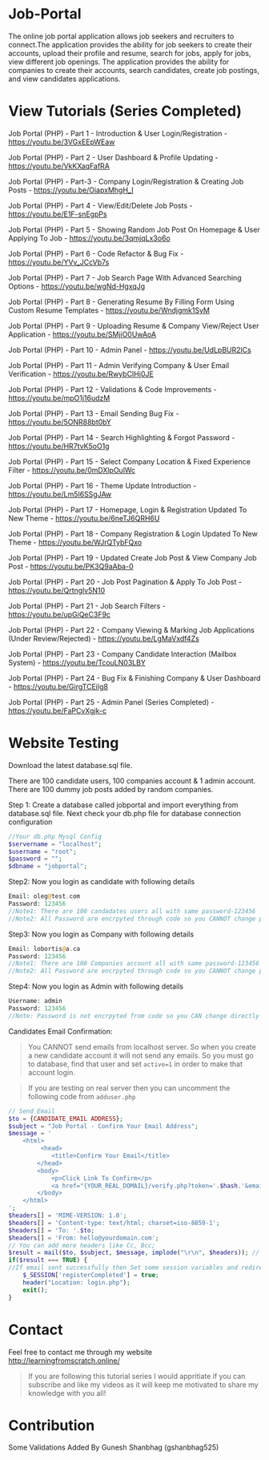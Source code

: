 # Job-Portal

The online job portal application allows job seekers and recruiters to connect.The application provides the ability for job seekers to create their accounts, upload their profile and resume, search for jobs, apply for jobs, view different job openings. The application provides the ability for companies to create their accounts, search candidates, create job postings, and view candidates applications.

# View Tutorials (Series Completed)

Job Portal (PHP) - Part 1 - Introduction & User Login/Registration - https://youtu.be/3VGxEEpWEaw

Job Portal (PHP) - Part 2 - User Dashboard & Profile Updating - https://youtu.be/VkKXaqFafRA

Job Portal (PHP) - Part-3 - Company Login/Registration & Creating Job Posts - https://youtu.be/OiapxMhgH_I

Job Portal (PHP) - Part 4 - View/Edit/Delete Job Posts - https://youtu.be/E1F-snEgpPs

Job Portal (PHP) - Part 5 - Showing Random Job Post On Homepage & User Applying To Job - https://youtu.be/3qmjqLx3o6o

Job Portal (PHP) - Part 6 - Code Refactor & Bug Fix - https://youtu.be/YVv_JCcVb7s

Job Portal (PHP) - Part 7 - Job Search Page With Advanced Searching Options  - https://youtu.be/wgNd-HgxqJg

Job Portal (PHP) - Part 8 - Generating Resume By Filling Form Using Custom Resume Templates - https://youtu.be/Wndjgmk1SyM

Job Portal (PHP) - Part 9 - Uploading Resume & Company View/Reject User Application - https://youtu.be/SMjiO0UwAoA

Job Portal (PHP) - Part 10 - Admin Panel - https://youtu.be/UdLpBUR2lCs

Job Portal (PHP) - Part 11 - Admin Verifying Company & User Email Verification - https://youtu.be/RwybCIHj0JE

Job Portal (PHP) - Part 12 - Validations & Code Improvements - https://youtu.be/mpO1j16udzM

Job Portal (PHP) - Part 13 - Email Sending Bug Fix - https://youtu.be/5ONR88bt0bY

Job Portal (PHP) - Part 14 - Search Highlighting & Forgot Password - https://youtu.be/HR7tvK5oO1g

Job Portal (PHP) - Part 15 - Select Company Location & Fixed Experience Filter - https://youtu.be/0mDXlpOulWc

Job Portal (PHP) - Part 16 - Theme Update Introduction - https://youtu.be/Lm5I6SSgJAw

Job Portal (PHP) - Part 17 - Homepage, Login & Registration Updated To New Theme - https://youtu.be/6neTJ6QRH6U

Job Portal (PHP) - Part 18 - Company Registration & Login Updated To New Theme - https://youtu.be/WJrQTybFQxo

Job Portal (PHP) - Part 19 - Updated Create Job Post & View Company Job Post - https://youtu.be/PK3Q9aAba-0

Job Portal (PHP) - Part 20 - Job Post Pagination & Apply To Job Post - https://youtu.be/Qrtnglv5N10

Job Portal (PHP) - Part 21 - Job Search Filters - https://youtu.be/upGiQeC3F9c

Job Portal (PHP) - Part 22 - Company Viewing & Marking Job Applications (Under Review/Rejected) - https://youtu.be/LgMaVxdf4Zs

Job Portal (PHP) - Part 23 - Company Candidate Interaction (Mailbox System) - https://youtu.be/TcouLN03LBY

Job Portal (PHP) - Part 24 - Bug Fix & Finishing Company & User Dashboard - https://youtu.be/GirgTCEilg8

Job Portal (PHP) - Part 25 - Admin Panel (Series Completed) - https://youtu.be/FaPCvXgjk-c

# Website Testing

Download the latest database.sql file.

There are 100 candidate users, 100 companies account & 1 admin account.
There are 100 dummy job posts added by random companies.

Step 1: Create a database called jobportal and import everything from database.sql file. Next check your db.php file for database connection configuration

```php
//Your db.php Mysql Config
$servername = "localhost";
$username = "root";
$password = "";
$dbname = "jobportal";
```

Step2: Now you login as candidate with following details

```php
Email: oleg@test.com
Password: 123456
//Note1: There are 100 candadates users all with same password-123456
//Note2: All Password are encrpyted through code so you CANNOT change password directly from database.
```

Step3: Now you login as Company with following details

```php
Email: lobortis@a.ca
Password: 123456
//Note1: There are 100 Companies account all with same password-123456
//Note2: All Password are encrpyted through code so you CANNOT change password directly from database.
```

Step4: Now you login as Admin with following details

```php
Username: admin
Password: 123456
//Note: Password is not encrpyted from code so you CAN change directly from database.
```

Candidates Email Confirmation:
>You CANNOT send emails from localhost server. So when you create a new candidate account it will not send any emails. So you must go to database, find that user and set ```active=1``` in order to make that account login. 

>If you are testing on real server then you can uncomment the following code from ```adduser.php```

```php
// Send Email
$to = {CANDIDATE_EMAIL ADDRESS};
$subject = "Job Portal - Confirm Your Email Address";
$message = '
    <html>
    	 <head>
		    <title>Confirm Your Email</title>
		</head>
		<body>
		    <p>Click Link To Confirm</p>
		    <a href="{YOUR_REAL_DOMAIL}/verify.php?token='.$hash.'&email='.$email.'">Verify Email</a>
		</body>
	</html>
';
$headers[] = 'MIME-VERSION: 1.0';
$headers[] = 'Content-type: text/html; charset=iso-8859-1';
$headers[] = 'To: '.$to;
$headers[] = 'From: hello@yourdomain.com';
// You can add more headers like Cc, Bcc;
$result = mail($to, $subject, $message, implode("\r\n", $headers)); // \r\n will return new line. 
if($result === TRUE) {
//If email sent successfully then Set some session variables and redirect to login page
	$_SESSION['registerCompleted'] = true;
	header("Location: login.php");
	exit();
}
```

# Contact
Feel free to contact me through my website http://learningfromscratch.online/ 
>If you are following this tutorial series I would appritiate if you can subscribe and like my videos as it will keep me motivated to share my knowledge with you all!

# Contribution
Some Validations Added By Gunesh Shanbhag (gshanbhag525)
